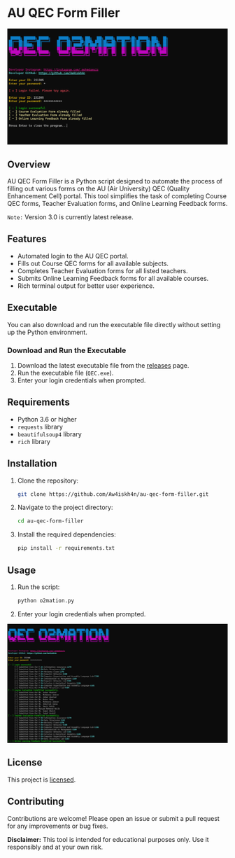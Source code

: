 # AU QEC Form Filler

![Banner](screenshots/interface.png)

## Overview

AU QEC Form Filler is a Python script designed to automate the process of filling out various forms on the AU (Air University) QEC (Quality Enhancement Cell) portal. This tool simplifies the task of completing Course QEC forms, Teacher Evaluation forms, and Online Learning Feedback forms.

` Note: ` Version 3.0 is currently latest release.

## Features

- Automated login to the AU QEC portal.
- Fills out Course QEC forms for all available subjects.
- Completes Teacher Evaluation forms for all listed teachers.
- Submits Online Learning Feedback forms for all available courses.
- Rich terminal output for better user experience.

## Executable

You can also download and run the executable file directly without setting up the Python environment. 

### Download and Run the Executable

1. Download the latest executable file from the [releases](https://github.com/Aw4iskh4n/au-qec-form-filler/releases) page.
2. Run the executable file (`QEC.exe`).
3. Enter your login credentials when prompted.

## Requirements

- Python 3.6 or higher
- `requests` library
- `beautifulsoup4` library
- `rich` library

## Installation

1. Clone the repository:
    ```bash
    git clone https://github.com/Aw4iskh4n/au-qec-form-filler.git
    ```
2. Navigate to the project directory:
    ```bash
    cd au-qec-form-filler
    ```
3. Install the required dependencies:
    ```bash
    pip install -r requirements.txt
    ```

## Usage

1. Run the script:
    ```bash
    python o2mation.py
    ```
2. Enter your login credentials when prompted.

![Banner](screenshots/filled.png)

## License

This project is [licensed](https://github.com/Aw4iskh4n/au-qec-form-filler/blob/main/LICIENSE).

## Contributing

Contributions are welcome! Please open an issue or submit a pull request for any improvements or bug fixes.



**Disclaimer:** This tool is intended for educational purposes only. Use it responsibly and at your own risk.
